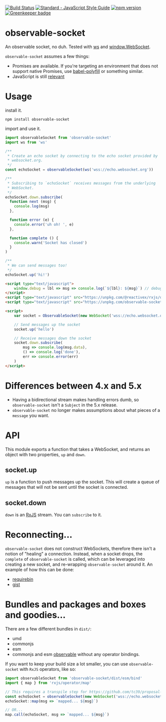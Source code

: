 [![Build Status](https://travis-ci.org/killtheliterate/observable-socket.svg?branch=master)](https://travis-ci.org/killtheliterate/observable-socket)
[![Standard - JavaScript Style Guide](https://img.shields.io/badge/code%20style-standard-brightgreen.svg)](http://standardjs.com/)
[![npm version](https://img.shields.io/npm/v/observable-socket.svg)](https://www.npmjs.com/package/observable-socket)
[![Greenkeeper badge](https://badges.greenkeeper.io/killtheliterate/observable-socket.svg)](https://greenkeeper.io/)

# observable-socket

An observable socket, no duh. Tested with
[ws](https://github.com/websockets/ws) and
[window.WebSocket](https://developer.mozilla.org/en-US/docs/Web/API/WebSocket). 

`observable-socket` assumes a few things:
* Promises are available. If you're targeting an environment that does not
  support native Promises, use
  [babel-polyfill](https://babeljs.io/docs/usage/polyfill/) or something
  similar.
* JavaScript is still [relevant](https://en.wikipedia.org/wiki/Relevance)

# Usage

install it.

```shell
npm install observable-socket
```

import and use it.

```javascript
import observableSocket from 'observable-socket'
import ws from 'ws'

/**
 * Create an echo socket by connecting to the echo socket provided by
 * websocket.org.
 */
const echoSocket = observableSocket(ws('wss://echo.websocket.org'))

/**
 * Subscribing to `echoSocket` receives messages from the underlying
 * WebSocket.
 */
echoSocket.down.subscribe(
  function next (msg) {
    console.log(msg)
  },

  function error (e) {
    console.error('uh oh! ', e)
  },

  function complete () {
    console.warn('Socket has closed')
  }
)

/**
 * We can send messages too!
 */
echoSocket.up('hi!')

```

```html
<script type="text/javascript">
    window.debug = lbl => msg => console.log(`${lbl}: ${msg}`) // debug however you like
</script>
<script type="text/javascript" src="https://unpkg.com/@reactivex/rxjs/dist/global/Rx.js"></script>
<script type="text/javascript" src="https://unpkg.com/observable-socket@5.0.2/dist/umd/index.min.js"></script>

<script>
    var socket = ObservableSocket(new WebSocket('wss://echo.websocket.org'))

    // Send messages up the socket
    socket.up('hello')

    // Receive messages down the socket
    socket.down.subscribe(
        msg => console.log(msg.data),
        () => console.log('done'),
        err => console.error(err)
    )
</script>
```

# Differences between 4.x and 5.x

- Having a bidirectional stream makes handling errors dumb, so
  `observable-socket` isn't a `Subject` in the 5.x release.
- `observable-socket` no longer makes assumptions about what pieces of
  a `message` you want.

# API

This module exports a function that takes a WebSocket, and returns an object
with two properties, `up` and `down`.

## socket.up

`up` is a function to push messages up the socket. This will create
a queue of messages that will not be sent until the socket is connected.

## socket.down

`down` is an [RxJS](https://github.com/ReactiveX/RxJS) stream. You can
`subscribe` to it.

# Reconnecting...

`observable-socket` does not construct WebSockets, therefore there isn't
a notion of "healing" a connection. Instead, when a socket drops, the
`complete` of `observable-socket` is called, which can be leveraged into
creating a new socket, and re-wrapping `observable-socket` around it. An
example of how this can be done:

* [requirebin](http://requirebin.com/?gist=2ec1f61d5404733d6918483730170447)
* [gist](https://gist.github.com/killtheliterate/2ec1f61d5404733d6918483730170447#file-index-js)

# Bundles and packages and boxes and goodies...

There are a few different bundles in `dist/`:

* umd
* commonjs
* esm
* commonjs and esm [observable](https://github.com/ReactiveX/RxJS#es6-via-npm)
  without any operator bindings.

If you want to keep your build size a lot smaller, you can use
`observable-socket` with `RxJS` operators, like so:

```javascript
import observableSocket from 'observable-socket/dist/esm/bind'
import { map } from 'rxjs/operator/map'

// This requires a transpile step for https://github.com/tc39/proposal-bind-operator
const echoSocket = observableSocket(new WebSocket('wss://echo.websocket.org'))
echoSocket::map(msg => `mapped... ${msg}`)

// OR...
map.call(echoSocket, msg => `mapped... ${msg}`)
```
